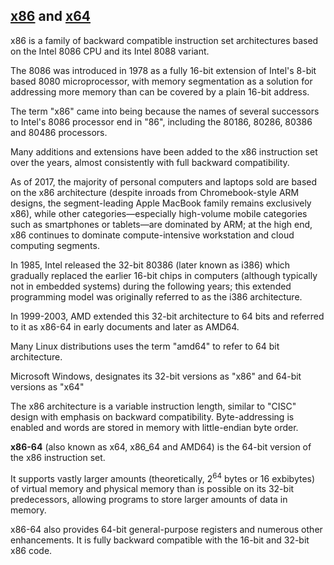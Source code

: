 [x86](https://en.wikipedia.org/wiki/X86) and [x64](https://en.wikipedia.org/wiki/X86-64)
------------

x86 is a family of backward compatible instruction set architectures based on the Intel 8086 CPU and its Intel 8088 variant.

The 8086 was introduced in 1978 as a fully 16-bit extension of Intel's 8-bit based 8080 microprocessor, with memory segmentation as a solution for addressing more memory than can be covered by a plain 16-bit address.

The term "x86" came into being because the names of several successors to Intel's 8086 processor end in "86", including the 80186, 80286, 80386 and 80486 processors.

Many additions and extensions have been added to the x86 instruction set over the years, almost consistently with full backward compatibility.

As of 2017, the majority of personal computers and laptops sold are based on the x86 architecture (despite inroads from Chromebook-style ARM designs, the segment-leading Apple MacBook family remains exclusively x86), while other categories—especially high-volume mobile categories such as smartphones or tablets—are dominated by ARM; at the high end, x86 continues to dominate compute-intensive workstation and cloud computing segments.

In 1985, Intel released the 32-bit 80386 (later known as i386) which gradually replaced the earlier 16-bit chips in computers (although typically not in embedded systems) during the following years; this extended programming model was originally referred to as the i386 architecture.

In 1999-2003, AMD extended this 32-bit architecture to 64 bits and referred to it as x86-64 in early documents and later as AMD64.

Many Linux distributions uses the term "amd64" to refer to 64 bit architecture.

Microsoft Windows, designates its 32-bit versions as "x86" and 64-bit versions as "x64"

The x86 architecture is a variable instruction length, similar to "CISC" design with emphasis on backward compatibility. Byte-addressing is enabled and words are stored in memory with little-endian byte order.

**x86-64** (also known as x64, x86_64 and AMD64) is the 64-bit version of the x86 instruction set.

It supports vastly larger amounts (theoretically, 2<sup>64</sup> bytes or 16 exbibytes) of virtual memory and physical memory than is possible on its 32-bit predecessors, allowing programs to store larger amounts of data in memory.

x86-64 also provides 64-bit general-purpose registers and numerous other enhancements. It is fully backward compatible with the 16-bit and 32-bit x86 code.
